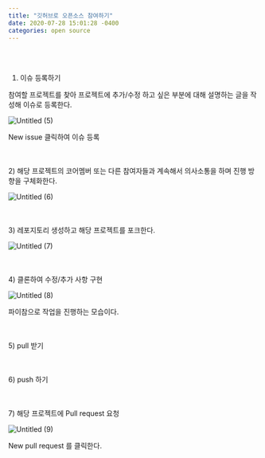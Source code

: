```yaml
---
title: "깃허브로 오픈소스 참여하기"
date: 2020-07-28 15:01:28 -0400
categories: open source
---
```




<br/><br/>
1) 이슈 등록하기

참여할 프로젝트를 찾아 프로젝트에 추가/수정 하고 싶은 부분에 대해 설명하는 글을 작성해 이슈로 등록한다.

![Untitled (5)](https://user-images.githubusercontent.com/55476302/88625363-925ddd00-d0e3-11ea-9a80-035fcb42e054.png)

New issue 클릭하여 이슈 등록

<br/><br/>
2) 해당 프로젝트의 코어멤버 또는 다른 참여자들과 계속해서 의사소통을 하며 진행 방향을 구체화한다.

![Untitled (6)](https://user-images.githubusercontent.com/55476302/88625518-da7cff80-d0e3-11ea-8b75-626439be5901.png)

<br/><br/>
3) 레포지토리 생성하고 해당 프로젝트를 포크한다.

![Untitled (7)](https://user-images.githubusercontent.com/55476302/88625586-05675380-d0e4-11ea-880f-51663ff160b1.png)

<br/><br/>
4) 클론하여 수정/추가 사항 구현

![Untitled (8)](https://user-images.githubusercontent.com/55476302/88625639-1dd76e00-d0e4-11ea-840e-ea6630a96266.png)

파이참으로 작업을 진행하는 모습이다.

<br/><br/>
5) pull 받기

<br/><br/>
6) push 하기

<br/><br/>
7) 해당 프로젝트에 Pull request 요청

![Untitled (9)](https://user-images.githubusercontent.com/55476302/88625737-4fe8d000-d0e4-11ea-826f-b9ebb5da58dc.png)

New pull request 를 클릭한다.
<br/><br/><br/><br/><br/><br/>

